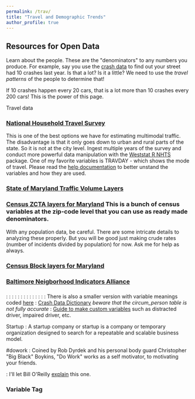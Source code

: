 ```yaml
---
permalink: /trav/
title: "Travel and Demographic Trends"
author_profile: true
---
```

## Resources for Open Data

Learn about the people. These are the "denominators" to any numbers you produce. For example, say you use the [crash data](https://dkt101.github.io/dkt101/markdown/) to find out your street had 10 crashes last year. Is that a lot? Is it a little? We need to use the _travel patterns_ of the people to determine that! 

If 10 crashes happen every 20 cars, that is a lot more than 10 crashes every 200 cars! This is the power of this page. 

Travel data
### [National Household Travel Survey]()
This is one of the best options we have for estimating multimodal traffic. The disadvantage is that it only goes down to urban and rural parts of the state. So it is not at the city level. Ingest multiple years of the survey and conduct more powerful data manipulation with the [Weststat R NHTS]() package. One of my favorite variables is TRAVDAY - which shows the mode of travel. Please read the [help documentation]() to better unstand the variables and how they are used.

### [State of Maryland Traffic Volume Layers]()

### [Census ZCTA layers for Maryland]() This is a bunch of census variables at the zip-code level that you can use as ready made denominators.
With any population data, be careful. There are some intricate details to analyzing these properly. But you will be good just making crude rates (number of incidents divided by population) for now. Ask me for help as always. 
### [Census Block layers for Maryland]()

### [Baltimore Neigborhood Indicators Alliance]()

### []()

### []()


### []()


### []()


### []()


[]()

[]()

[]()










:   []()
:   []()
:   []()
:   []()
:   []()
:   []()
:   []()
:   []()
:   []()
:   []()
:   []()
:   []()
:   []()
:   There is also a smaller version with variable meanings coded [here](https://drive.google.com/file/d/18pvz3Ax62l-Lq2-L9kg6pyYmmShWmKB_/view?usp=sharing)
:   [Crash Data Dictionary](https://opendata.maryland.gov/download/7xpx-5fte/application%2Fvnd.ms-excel) _beware that the circum_person table is not fully accurate_
:   [Guide to make custom variables](https://docs.google.com/document/d/1xPGsFjn665qHBwsYTYPGGF_R69Xu6wWwKNkjHnQfjFA/edit?usp=sharing) such as distracted driver, impaired driver, etc.

Startup
:   A startup company or startup is a company or temporary organization designed to search for a repeatable and scalable business model.

#dowork
:   Coined by Rob Dyrdek and his personal body guard Christopher "Big Black" Boykins, "Do Work" works as a self motivator, to motivating your friends.


:   I'll let Bill O'Reilly [explain](https://www.youtube.com/watch?v=O_HyZ5aW76c "We'll Do It Live") this one.


### Variable Tag

